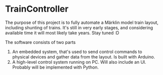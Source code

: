 # TrainController

The purpose of this project is to fully automate a Märklin model train layout, including shunting of trains. It's still in very early stages, and considering available time it will most likely take years. Stay tuned :D

The software consists of two parts
1. An embedded system, that's used to send control commands to physical devices and gather data from the layout. Is built with Arduino. 
2. A high-level control system running on PC. Will also include an UI. Probably will be implemented with Python.